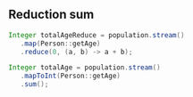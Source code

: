 ## Reduction sum

```java
Integer totalAgeReduce = population.stream()
   .map(Person::getAge)
   .reduce(0, (a, b) -> a + b);
```

```java
Integer totalAge = population.stream()
   .mapToInt(Person::getAge)
   .sum();
```